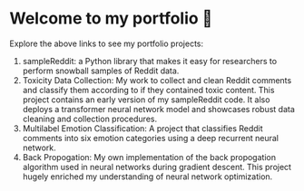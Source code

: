 # Welcome to my portfolio :wave:

Explore the above links to see my portfolio projects:

1. sampleReddit: a Python library that makes it easy for researchers to perform snowball samples of Reddit data.
2. Toxicity Data Collection: My work to collect and clean Reddit comments and classify them according to if they contained toxic content. This project contains an early version of my sampleReddit code. It also deploys a transformer neural network model and showcases robust data cleaning and collection procedures.
3. Multilabel Emotion Classification: A project that classifies Reddit comments into six emotion categories using a deep recurrent neural network.
4. Back Propogation: My own implementation of the back propogation algorithm used in neural networks during gradient descent. This project hugely enriched my understanding of neural network optimization.
